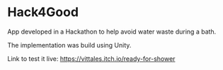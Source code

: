 # Hack4Good

App developed in a Hackathon to help avoid water waste during a bath.

The implementation was build using Unity.

Link to test it live:
https://vittales.itch.io/ready-for-shower

